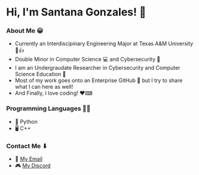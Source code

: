 # Hi, I'm Santana Gonzales! 👋

### About Me 😀
- Currently an Interdiscipinary Engineering Major at Texas A&M University 📖👍
- Double Minor in Computer Science 💻 and Cybersecurity 🔐
- I am an Undergraudate Researcher in Cybersecurity and Computer Science Education 🔎
- Most of my work goes onto an Enterprise GitHub 🏢 but I try to share what I can here as well!
- And Finally, I love coding! ❤⌨

### Programming Languages 👨‍💻
- 🐍 Python
- 🖥 C++

### Contact Me ⬇
- 📧 [My Email](mailto:santanag1223@gmail.com)
- 🎮 [My Discord](https://discordapp.com/users/Santana#9796/)
